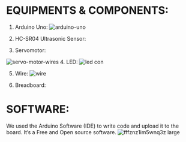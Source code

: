 # EQUIPMENTS  &  COMPONENTS:
  1. Arduino Uno:
  ![arduino-uno](https://user-images.githubusercontent.com/36074470/45993692-d4660400-c0b1-11e8-867e-2a7edbae82c3.png)

  2. HC-SR04 Ultrasonic Sensor:
  
  3. Servomotor:
  
  ![servo-motor-wires](https://user-images.githubusercontent.com/36074470/45993762-20b14400-c0b2-11e8-8e56-d4cf7723ba7d.png)
  4. LED: 
  ![led con](https://user-images.githubusercontent.com/36074470/45993789-41799980-c0b2-11e8-8769-f89cddae3aba.jpg)

  5. Wire:
  ![wire](https://user-images.githubusercontent.com/36074470/45993804-60782b80-c0b2-11e8-8636-b342ee0f0aa6.jpg)
  
  6. Breadboard:

# SOFTWARE:
We used the Arduino Software (IDE) to write code and upload it to the board. It’s a Free and Open source software.
![fffznz1im5wnq3z large](https://user-images.githubusercontent.com/36074470/45993904-e72d0880-c0b2-11e8-857a-6e86a6635f91.jpg)

